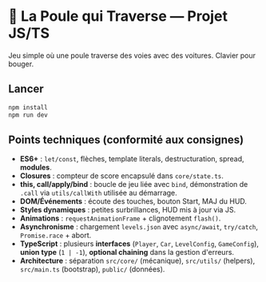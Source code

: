 # 🐔 La Poule qui Traverse — Projet JS/TS
Jeu simple où une poule traverse des voies avec des voitures. Clavier pour bouger.

## Lancer
```bash
npm install
npm run dev
```

## Points techniques (conformité aux consignes)
- **ES6+** : `let/const`, flèches, template literals, destructuration, spread, **modules**.
- **Closures** : compteur de score encapsulé dans `core/state.ts`.
- **this, call/apply/bind** : boucle de jeu liée avec `bind`, démonstration de `.call` via `utils/callWith` utilisée au démarrage.
- **DOM/Événements** : écoute des touches, bouton Start, MAJ du HUD.
- **Styles dynamiques** : petites surbrillances, HUD mis à jour via JS.
- **Animations** : `requestAnimationFrame` + clignotement `flash()`.
- **Asynchronisme** : chargement `levels.json` avec `async/await`, `try/catch`, `Promise.race` + abort.
- **TypeScript** : plusieurs **interfaces** (`Player`, `Car`, `LevelConfig`, `GameConfig`), **union type** (`1 | -1`), **optional chaining** dans la gestion d'erreurs.
- **Architecture** : séparation `src/core/` (mécanique), `src/utils/` (helpers), `src/main.ts` (bootstrap), `public/` (données).
